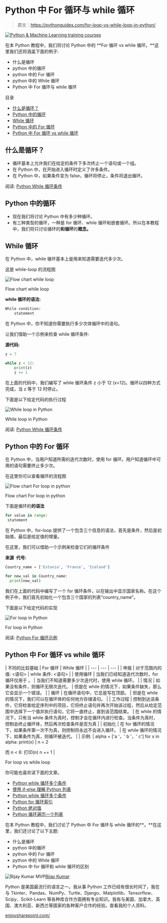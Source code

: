 # Python 中 For 循环与 while 循环

> 原文：<https://pythonguides.com/for-loop-vs-while-loop-in-python/>

[![Python & Machine Learning training courses](img/49ec9c6da89a04c9f45bab643f8c765c.png)](https://sharepointsky.teachable.com/p/python-and-machine-learning-training-course)

在本 Python 教程中，我们将讨论 Python 中的 **For 循环 vs while 循环。**这里我们还将涵盖下面的例子:

*   什么是循环
*   python 中的循环
*   python 中的 For 循环
*   python 中的 While 循环
*   Python 中 For 循环与 while 循环

目录

[](#)

*   [什么是循环？](#What_are_loops "What are loops?")
*   [Python 中的循环](#Loops_in_Python "Loops in Python")
*   [While 循环](#While_loop "While loop")
*   [Python 中的 For 循环](#For_loop_in_Python "For loop in Python")
*   [Python 中 For 循环 vs while 循环](#For_loop_vs_while_loop_in_Python "For loop vs while loop in Python")

## 什么是循环？

*   循环基本上允许我们在给定的条件下多次终止一个语句或一个组。
*   在 Python 中，在开始进入循环时定义了许多条件。
*   在 Python 中，如果条件变为 false，循环将停止，条件将退出循环。

阅读: [Python While 循环条件](https://pythonguides.com/python-while-loop-condition/)

## Python 中的循环

*   现在我们将讨论 Python 中有多少种循环。
*   有三种类型的循环，一种是 for 循环、while 循环和嵌套循环。所以在本教程中，我们将只讨论循环的**和循环**的**概念。**

## While 循环

在 Python 中，while 循环基本上是用来知道需要迭代多少次。

这是 while-loop 的流程图

![Flow chart while loop](img/3683fda17782ca61d969f128464a31d4.png "Flow chart while loop")

Flow chart while loop

**while 循环的语法:**

```py
While condition:
    statement
```

在 Python 中，你不知道你需要执行多少次体循环中的语句。

让我们借助一个示例来检查 while 循环条件:

**源代码:**

```py
z = 7

while z < 12:
    print(z)
    z += 1
```

在上面的代码中，我们编写了 while 循环条件 z 小于 12 (x<12)。循环以四种方式完成，当 z 等于 12 时停止。

下面是以下给定代码的执行过程

![While loop in Python](img/de4b3ad25e5ddc031293244f0e083300.png "While loop in Python")

While loop in Python

阅读: [Python While 循环条件](https://pythonguides.com/python-while-loop-condition/)

## Python 中的 For 循环

在 Python 中，当用户知道所需的迭代次数时，使用 for 循环。用户知道循环中可用的语句需要终止多少次。

在这里你可以查看循环的流程图

![Flow chart For loop in python](img/72526f4bec6d347549bceeeb17a4ca31.png "Flow chart For loop in python")

Flow chart For loop in python

下面是循环的**的语法**

```py
for value in range:
 statement
```

在 Python 中，for-loop 提供了一个包含三个信息的语法，首先是条件，然后是初始值，最后是给定值的增量。

在这里，我们可以借助一个示例来检查它们的循环条件

**来源` `代号:**

```py
Country_name = ['Estonia', 'France', 'Iceland']

for new_val in Country_name:
  print(new_val)
```

我们在上面的代码中编写了一个 for 循环条件，以在输出中显示国家名称。在这个例子中，我们首先初始化一个包含三个国家的列表“country_name”。

下面是以下给定代码的实现

![For loop in Python](img/fc1cedf1992dd896eb14d5fc1cfabbce.png "For loop in Python")

For loop in Python

阅读: [Python For 循环示例](https://pythonguides.com/python-for-loop/)

## Python 中 For 循环 vs while 循环

| 不同的比较基础
 | For 循环 | While 循环 |
| --- | --- | --- |
| 申报 | 对于范围内的值:
<语句> | while 条件:
<语句> |
| 使用循环 | 当我们已经知道迭代次数时，for 循环仅用于
。 | 当我们不知道需要多少次迭代时，使用 while 循环。 |
| 情况 | 如果没有条件，则循环无限次迭代。 | 但是在 while 的情况下，如果条件缺失，那么它会显示一个错误。 |
| 循环 | 在循环语句中，它总是写在顶部。 | 但是在 while 的情况下，我们可以在循环体的任何地方存储语句。 |
| 工作过程 | 控制到达该条件，它将检查给定序列中的项目，它将终止语句并再次开始该过程，然后从给定范围中选择下一个值并执行语句，它将一直终止，直到该范围结束。 | 在 while 的情况下，只有当 while 条件为真时，控制才会在循环内进行检查。当条件为真时，控制会终止循环体，然后再次检查条件是否为真 |
| 初始化 | 在 for 循环的情况下，如果条件第一次不为真，则控制将永远不会进入循环。 | 在 while 循环的情况下，如果条件为真，则循环被迭代。 |
| 示例: | alpha = ['a '，' b '，' c']
for x in alpha:
print(x) | n = 2

而 n < 6:
打印(n)
n += 1 |

For loop vs while loop

你可能也喜欢读下面的文章。

*   [Python while 循环多个条件](https://pythonguides.com/python-while-loop-multiple-conditions/)
*   [使用 if-else 理解 Python 列表](https://pythonguides.com/python-list-comprehension-using-if-else/)
*   [Python while 循环多个条件](https://pythonguides.com/python-while-loop-multiple-conditions/)
*   [Python for 循环索引](https://pythonguides.com/python-for-loop-index/)
*   [Python 绝对值](https://pythonguides.com/python-absolute-value/)
*   [Python 循环遍历一个列表](https://pythonguides.com/python-loop-through-a-list/)

在本 Python 教程中，我们讨论了 Python 中 For 循环与 while 循环的**。**在这里，我们还讨论了以下主题:

*   什么是循环
*   python 中的循环
*   python 中的 For 循环
*   python 中的 While 循环
*   Python 中 for 循环和 while 循环的区别

![Bijay Kumar MVP](img/9cb1c9117bcc4bbbaba71db8d37d76ef.png "Bijay Kumar MVP")[Bijay Kumar](https://pythonguides.com/author/fewlines4biju/)

Python 是美国最流行的语言之一。我从事 Python 工作已经有很长时间了，我在与 Tkinter、Pandas、NumPy、Turtle、Django、Matplotlib、Tensorflow、Scipy、Scikit-Learn 等各种库合作方面拥有专业知识。我有与美国、加拿大、英国、澳大利亚、新西兰等国家的各种客户合作的经验。查看我的个人资料。

[enjoysharepoint.com/](https://enjoysharepoint.com/)[](https://www.facebook.com/fewlines4biju "Facebook")[](https://www.linkedin.com/in/fewlines4biju/ "Linkedin")[](https://twitter.com/fewlines4biju "Twitter")
